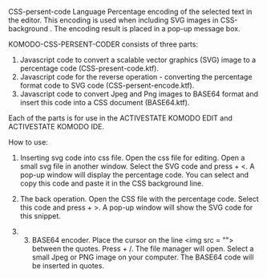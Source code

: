 CSS-persent-code Language Percentage encoding of the selected text in the editor.
This encoding is used when including SVG images in CSS-background . 
The encoding result is placed in a pop-up message box.

KOMODO-CSS-PERSENT-CODER consists of three parts:
 1. Javascript code to convert a scalable vector graphics (SVG) image to a percentage code (CSS-present-code.ktf).
 2. Javascript code for the reverse operation - converting the percentage format code to SVG code (CSS-persent-encode.ktf).
 3. Javascript code to convert Jpeg and Png images to BASE64 format and insert this code into a CSS document (BASE64.ktf).

Each of the parts is for use in the ACTIVESTATE KOMODO EDIT and ACTIVESTATE KOMODO IDE.

How to use:

1. Inserting svg code into css file. Open the css file for editing. Open a small svg file in another window. 
Select the SVG code and press <ALT> + <. 
A pop-up window will display the percentage code. 
You can select and copy this code and paste it in the CSS background line.
                                         
2. The back operation. Open the CSS file with the percentage code. 
Select this code and press <ALT> + >. 
A pop-up window will show the SVG code for this snippet.
 
3. 3. BASE64 encoder. Place the cursor on the line <img src = \"\"> between the quotes. 
Press <ALT> + /. The file manager will open. Select a small Jpeg or PNG image on your computer. 
The BASE64 code will be inserted in quotes.
